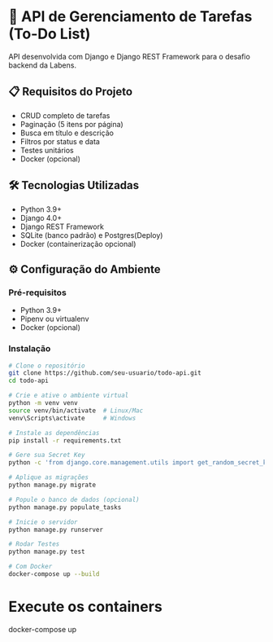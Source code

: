 # 🚀 API de Gerenciamento de Tarefas (To-Do List)

API desenvolvida com Django e Django REST Framework para o desafio backend da Labens.

## 📋 Requisitos do Projeto

- CRUD completo de tarefas
- Paginação (5 itens por página)
- Busca em título e descrição
- Filtros por status e data
- Testes unitários
- Docker (opcional)

## 🛠 Tecnologias Utilizadas

- Python 3.9+
- Django 4.0+
- Django REST Framework
- SQLite (banco padrão) e Postgres(Deploy)
- Docker (containerização opcional)

## ⚙️ Configuração do Ambiente

### Pré-requisitos

- Python 3.9+
- Pipenv ou virtualenv
- Docker (opcional)

### Instalação

```bash
# Clone o repositório
git clone https://github.com/seu-usuario/todo-api.git
cd todo-api

# Crie e ative o ambiente virtual
python -m venv venv
source venv/bin/activate  # Linux/Mac
venv\Scripts\activate     # Windows

# Instale as dependências
pip install -r requirements.txt

# Gere sua Secret Key
python -c 'from django.core.management.utils import get_random_secret_key; print(get_random_secret_key())'

# Aplique as migrações
python manage.py migrate

# Popule o banco de dados (opcional)
python manage.py populate_tasks

# Inicie o servidor
python manage.py runserver

# Rodar Testes
python manage.py test

# Com Docker
docker-compose up --build
```

# Execute os containers

docker-compose up
